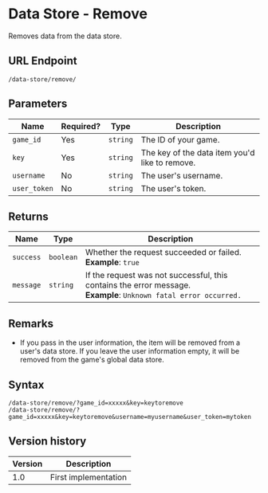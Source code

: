 # Data Store - Remove

Removes data from the data store.

## URL Endpoint

```
/data-store/remove/
```

## Parameters

Name | Required? | Type | Description
--- | --- | --- | ---
`game_id` | Yes | `string` | The ID of your game.
`key` | Yes | `string` | The key of the data item you'd like to remove.
`username` | No | `string` | The user's username.
`user_token` | No | `string` | The user's token.

## Returns

Name | Type | Description
--- | --- | ---
`success` | `boolean` | Whether the request succeeded or failed. <br> **Example**: `true`
`message` | `string` | If the request was not successful, this contains the error message. <br> **Example**: `Unknown fatal error occurred.`

## Remarks

- If you pass in the user information, the item will be removed from a user's data store. If you leave the user information empty, it will be removed from the game's global data store.

## Syntax

```
/data-store/remove/?game_id=xxxxx&key=keytoremove
/data-store/remove/?game_id=xxxxx&key=keytoremove&username=myusername&user_token=mytoken
```

## Version history

Version | Description
--- | ---
1.0 | First implementation